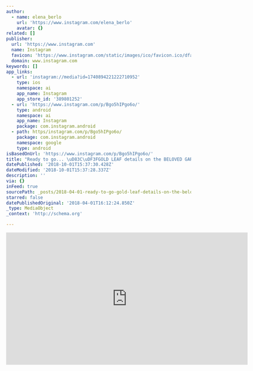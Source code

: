 ```yaml
---
author:
  - name: elena_berlo
    url: 'https://www.instagram.com/elena_berlo'
    avatar: {}
related: []
publisher:
  url: 'https://www.instagram.com'
  name: Instagram
  favicon: 'https://www.instagram.com/static/images/ico/favicon.ico/dfa85bb1fd63.ico'
  domain: www.instagram.com
keywords: []
app_links:
  - url: 'instagram://media?id=1740894221222710952'
    type: ios
    namespace: ai
    app_name: Instagram
    app_store_id: '389801252'
  - url: 'https://www.instagram.com/p/Bgo5hIPgo6o/'
    type: android
    namespace: ai
    app_name: Instagram
    package: com.instagram.android
  - path: https/instagram.com/p/Bgo5hIPgo6o/
    package: com.instagram.android
    namespace: google
    type: android
isBasedOnUrl: 'https://www.instagram.com/p/Bgo5hIPgo6o/'
title: "Ready to go... \uD83C\uDF3FGOLD LEAF details on the BELOVED GARDEN KETUBAH PAINTING. All custom requests are welcome at www.OnceUponaPaper.net #weddingideas #wedding #weddinginspiration #weddingtree #weddingketubah #ketubah #paintedketubah #ketubahtree #jewishwedding #jewish #jewishtradition #treeoflife #watercolor #watercolortree #watercolorwedding #watercolorpainting #flowertree #gold #goldleaf #goldfoil #studiolife #atelier #onceuponapaper #worktime #me #happytime #happymoment #ketubahart #ketubahdesign #wayoflife"
datePublished: '2018-10-01T15:37:30.428Z'
dateModified: '2018-10-01T15:37:28.337Z'
description: ''
via: {}
inFeed: true
sourcePath: _posts/2018-04-01-ready-to-go-gold-leaf-details-on-the-beloved-garden-ket.md
starred: false
datePublishedOriginal: '2018-04-01T16:12:24.850Z'
_type: MediaObject
_context: 'http://schema.org'

---
```

<iframe src="https://cdn.embedly.com/widgets/media.html?src=https%3A%2F%2Fscontent-iad3-1.cdninstagram.com%2Fvp%2Ff9de79d5cca00ceb74f8416f5f6d794d%2F5AC3E0C6%2Ft50.2886-16%2F29304325_175661683084212_8529546063328051200_n.mp4&amp;src_secure=1&amp;url=https%3A%2F%2Fwww.instagram.com%2Fp%2FBgo5hIPgo6o%2F&amp;image=https%3A%2F%2Fscontent-iad3-1.cdninstagram.com%2Fvp%2F669fc9fbd9114c0302ebd6cc97c979b1%2F5AC4020F%2Ft51.2885-15%2Fs640x640%2Fe15%2F28764312_156318938344104_7465932386392342528_n.jpg&amp;key=a715cf41cc93453ca338d350cd26f87b&amp;type=video%2Fmp4&amp;schema=instagram" width="658" height="360" scrolling="no" frameborder="0" allowfullscreen="" style=""></iframe>